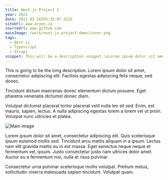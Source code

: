 ```yaml
---
title: Next.js Project 2
year: 2021
date: 2021-02-16T05:35:07.322Z
siteUrl: www.arynn.ca
sourceUrl: www.github.com
mainImage: /work/next-js-project-demo/cover.png
tags:
  - Next.js
  - Typescript
  - Strapi
snippet: This will be a description snippet.\nLorem ipsum dolor sit amet, consectetur adipiscing elit. Pellentesque maecenas turpis nunc purus dapibus mi molestie.Condimentum ut odio condimentum diam magna lobortis. Woop woop woop.
---
```


This is going to be the long description. Lorem ipsum dolor sit amet,
consectetur adipiscing elit. Facilisis egestas adipiscing felis neque,
sed donec.

Tincidunt dictum maecenas donec elementum dictum posuere. Eget pharetra
venenatis dictumst donec diam.

Volutpat dictumst placerat tortor placerat velit nulla leo sit sed.
Enim, est mauris, sapien, lectus. A nulla adipiscing egestas lorem a
lorem vel ut proin. Volutpat nunc ultricies et platea.

![Main image](/work/next-js-project-demo/main.png)

Lorem ipsum dolor sit amet, consectetur adipiscing elit. Quis
scelerisque ipsum euismod mollis sed. Tincidunt arcu mattis aliquam in a
ipsum. Lectus nam elit gravida mattis eu in est massa. Eget senectus
neque neque et fermentum vel, ipsum. Justo consectetur justo nam
ultrices dolor amet. Auctor eu a fermentum nisi, nulla et risus
pulvinar.

Consectetur urna pulvinar scelerisque mollis volutpat. Pretium metus,
sollicitudin viverra malesuada sapien tincidunt. Volutpat quam.
